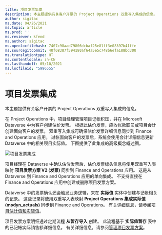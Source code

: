 ```yaml
---
title: 项目发票集成
description: 本主题提供有关客户开票的 Project Operations 双重写入集成的信息。
author: sigitac
ms.date: 04/26/2021
ms.topic: article
ms.prod: ''
ms.reviewer: kfend
ms.author: sigitac
ms.openlocfilehash: 7407c98aad79806dcbaf25e81ff3e08397b41ffe
ms.sourcegitcommit: 40f68387f594180af64a5e5c748b6efa188bd300
ms.translationtype: HT
ms.contentlocale: zh-CN
ms.lasthandoff: 05/10/2021
ms.locfileid: "5996555"
---
```

# <a name="project-invoice-integration"></a>项目发票集成

本主题提供有关客户开票的 Project Operations 双重写入集成的信息。

在 Project Operations 中，项目经理管理项目记帐积压，并在 Microsoft Dataverse 中为客户创建估价发票。 根据此估价发票，应收帐款职员或项目会计创建面向客户的发票。 双重写入集成可确保估价发票详细信息同步到 Finance and Operations 应用。 过帐面向客户的发票后，系统会使用会计详细信息更新 Dataverse 中的相关项目实际值。 下图提供了此集成的高级概念概述图。

   ![项目发票集成](./media/DW5Invoicing.png)

项目经理在 Dataverse 中确认估价发票后，估价发票标头信息将使用双重写入表映射 **项目发票方案 V2 (发票)** 同步到 Finance and Operations 应用。 这是从 Dataverse 到 Finance and Operations 应用的单向集成。 不支持直接在 Finance and Operations 应用中创建或删除项目发票方案。

Dataverse 中的发票确认还会触发业务逻辑，来在 **实际值** 实体中创建与记帐相关的记录。 这些记录将使用双重写入表映射 **Project Operations 集成实际值 (msdyn\_actuals)** 同步到 Finance and Operations。 有关详细信息，请参阅[项目估计值和实际值](resource-dual-write-estimates-actuals.md)。 

项目发票方案明细通过定期流程 **从暂存导入** 创建。 此流程基于 **实际值暂存** 表中的已记帐实际销售额详细信息。 有关详细信息，请参阅[管理项目发票方案](../invoicing/format-update-project-invoice-proposals.md#create-project-invoice-proposals)。 
